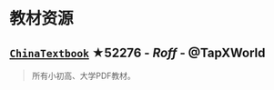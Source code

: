 # 教材资源

## [`ChinaTextbook`](https://github.com/TapXWorld/ChinaTextbook) ★52276 - _Roff_ - @TapXWorld
> 所有小初高、大学PDF教材。

